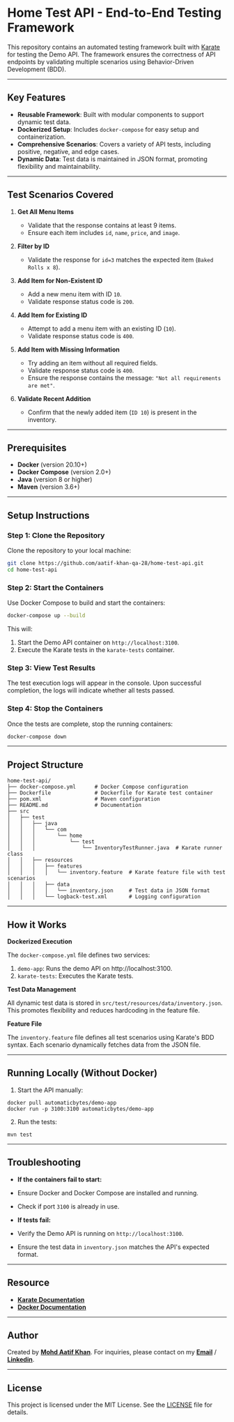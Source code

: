 # **Home Test API - End-to-End Testing Framework**

This repository contains an automated testing framework built with [Karate](https://github.com/karatelabs/karate) for testing the Demo API. The framework ensures the correctness of API endpoints by validating multiple scenarios using Behavior-Driven Development (BDD).

---

## **Key Features**

- **Reusable Framework**: Built with modular components to support dynamic test data.
- **Dockerized Setup**: Includes `docker-compose` for easy setup and containerization.
- **Comprehensive Scenarios**: Covers a variety of API tests, including positive, negative, and edge cases.
- **Dynamic Data**: Test data is maintained in JSON format, promoting flexibility and maintainability.

---

## **Test Scenarios Covered**

1. **Get All Menu Items**
    - Validate that the response contains at least 9 items.
    - Ensure each item includes `id`, `name`, `price`, and `image`.

2. **Filter by ID**
    - Validate the response for `id=3` matches the expected item (`Baked Rolls x 8`).

3. **Add Item for Non-Existent ID**
    - Add a new menu item with ID `10`.
    - Validate response status code is `200`.

4. **Add Item for Existing ID**
    - Attempt to add a menu item with an existing ID (`10`).
    - Validate response status code is `400`.

5. **Add Item with Missing Information**
    - Try adding an item without all required fields.
    - Validate response status code is `400`.
    - Ensure the response contains the message: `"Not all requirements are met"`.

6. **Validate Recent Addition**
    - Confirm that the newly added item (`ID 10`) is present in the inventory.

---

## **Prerequisites**

- **Docker** (version 20.10+)
- **Docker Compose** (version 2.0+)
- **Java** (version 8 or higher)
- **Maven** (version 3.6+)

---

## **Setup Instructions**

### **Step 1: Clone the Repository**
Clone the repository to your local machine:
```bash
git clone https://github.com/aatif-khan-qa-28/home-test-api.git
cd home-test-api
```

### **Step 2: Start the Containers**
Use Docker Compose to build and start the containers:
```bash
docker-compose up --build
```
This will:
1. Start the Demo API container on `http://localhost:3100`.
2. Execute the Karate tests in the `karate-tests` container.

### **Step 3: View Test Results**
The test execution logs will appear in the console. Upon successful completion, the logs will indicate whether all tests passed.

### **Step 4: Stop the Containers**
Once the tests are complete, stop the running containers:
```bash
docker-compose down
```
---
## **Project Structure**
```
home-test-api/
├── docker-compose.yml      # Docker Compose configuration
├── Dockerfile              # Dockerfile for Karate test container
├── pom.xml                 # Maven configuration
├── README.md               # Documentation
├── src
│   ├── test
│   │   ├── java
│   │   │   └── com
│   │   │       └── home
│   │   │           └── test
│   │   │               └── InventoryTestRunner.java  # Karate runner class
│   │   ├── resources
│   │   │   ├── features
│   │   │   │   └── inventory.feature  # Karate feature file with test scenarios
│   │   │   ├── data
│   │   │   │   └── inventory.json     # Test data in JSON format
│   │   │   └── logback-test.xml       # Logging configuration

```
---
## **How it Works**
**Dockerized Execution**

The `docker-compose.yml` file defines two services:

1. `demo-app`: Runs the demo API on http://localhost:3100.
2. `karate-tests`: Executes the Karate tests.
   
**Test Data Management**

All dynamic test data is stored in `src/test/resources/data/inventory.json`. This promotes flexibility and reduces hardcoding in the feature file.

**Feature File**

The `inventory.feature` file defines all test scenarios using Karate's BDD syntax. Each scenario dynamically fetches data from the JSON file.

---
## **Running Locally (Without Docker)**
1. Start the API manually:
```
docker pull automaticbytes/demo-app
docker run -p 3100:3100 automaticbytes/demo-app
```
2. Run the tests:
```
mvn test
```
---
## **Troubleshooting**
- **If the containers fail to start:**

- Ensure Docker and Docker Compose are installed and running.
- Check if port `3100` is already in use.


- **If tests fail:**

-  Verify the Demo API is running on `http://localhost:3100`.
-  Ensure the test data in `inventory.json` matches the API's expected format.
---
## **Resource**
- **[Karate Documentation](https://github.com/karatelabs/karate)**
- **[Docker Documentation](https://docs.docker.com/get-started/)**
 ---
## **Author**
Created by **[Mohd Aatif Khan]()**. For inquiries, please contact on my **[Email](khan.aatif2807@gmail.com)** / **[Linkedin](https://www.linkedin.com/in/mohdaatifkhan)**.

---
## **License**
This project is licensed under the MIT License. See the [LICENSE](LICENSE) file for details.
